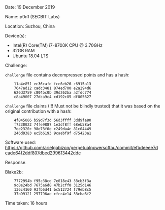 Date: 19 December 2019

Name: p0n1 (SECBIT Labs)

Location: Suzhou, China

Device(s):

- Intel(R) Core(TM) i7-8700K CPU @ 3.70GHz
- 32GB RAM
- Ubuntu 18.04 LTS

Challenge:

`challenge` file contains decompressed points and has a hash:

```
    11a4e851 ec36cafd fce6eb26 c6915a13
    7647ad12 cadc3481 874ed700 e2a294d6
    626d3759 c804bc0b 39d262ba a2fdc774
    c8a49007 27dca9c4 cd192c85 df805627
```

`challenge` file claims (!!! Must not be blindly trusted) that it was based on the original contribution with a hash:

```
    4f845066 b59d7f3d 56d3ffff 3dd9fa80
    f7230022 74fe9887 1e3df8ff 68eb58a4
    7ee2320c 98e73f0e c249da4c 81c04449
    246d9383 ec5b6193 9caebf9f d75423a1
```

Software used: https://github.com/arielgabizon/perpetualpowersoftau/commit/efbdeeee7deade64f2ddf807dbed299613442ddc

Response:

Blake2b:
```
    7772994b f95c38cd 7e018e43 38cb3f3a
    9c8e24bd 7675a6d8 47b2cff0 3125d146
    136c4160 93fb6d41 bc512724 f79eb8c5
    37b99121 257796ae cfcc4e14 38cba6f2
```

Time taken: 16 hours
